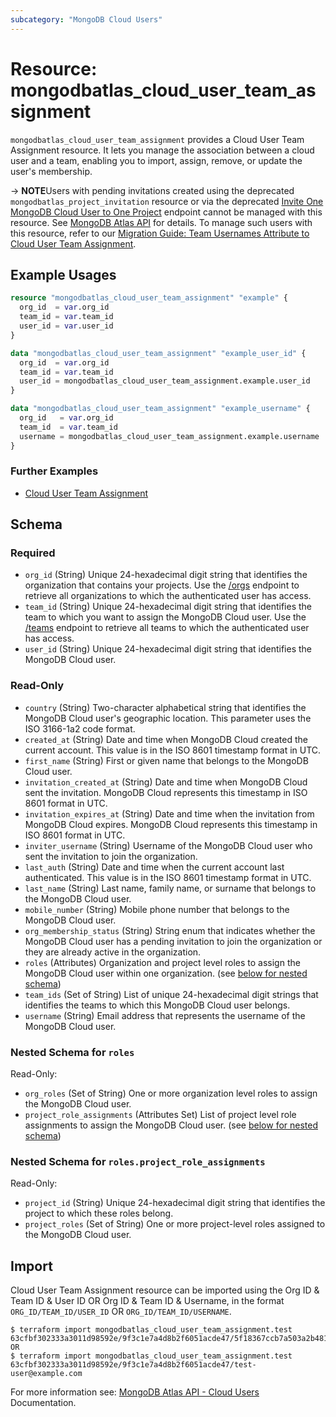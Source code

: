 ```yaml
---
subcategory: "MongoDB Cloud Users"
---
```


# Resource: mongodbatlas_cloud_user_team_assignment

`mongodbatlas_cloud_user_team_assignment` provides a Cloud User Team Assignment resource. It lets you manage the association between a cloud user and a team, enabling you to import, assign, remove, or update the user's membership.

-> **NOTE**Users with pending invitations created using the deprecated `mongodbatlas_project_invitation` resource or via the deprecated [Invite One MongoDB Cloud User to One Project](https://www.mongodb.com/docs/api/doc/atlas-admin-api-v2/operation/operation-getorganizationuser#tag/Projects/operation/createProjectInvitation)
endpoint cannot be managed with this resource. See [MongoDB Atlas API](https://www.mongodb.com/docs/api/doc/atlas-admin-api-v2/operation/operation-listteamusers) for details.
To manage such users with this resource, refer to our [Migration Guide: Team Usernames Attribute to Cloud User Team Assignment](../guides/cloud-user-team-assignment-migration-guide).

## Example Usages

```terraform
resource "mongodbatlas_cloud_user_team_assignment" "example" {
  org_id  = var.org_id
  team_id = var.team_id
  user_id = var.user_id
}

data "mongodbatlas_cloud_user_team_assignment" "example_user_id" {
  org_id  = var.org_id
  team_id = var.team_id
  user_id = mongodbatlas_cloud_user_team_assignment.example.user_id
}

data "mongodbatlas_cloud_user_team_assignment" "example_username" {
  org_id   = var.org_id
  team_id  = var.team_id
  username = mongodbatlas_cloud_user_team_assignment.example.username
}
```

### Further Examples
- [Cloud User Team Assignment](https://github.com/mongodb/terraform-provider-mongodbatlas/tree/v2.0.0/examples/mongodbatlas_cloud_user_team_assignment)

<!-- schema generated by tfplugindocs -->
## Schema

### Required

- `org_id` (String) Unique 24-hexadecimal digit string that identifies the organization that contains your projects. Use the [/orgs](https://www.mongodb.com/docs/api/doc/atlas-admin-api-v2/group/endpoint-organizations) endpoint to retrieve all organizations to which the authenticated user has access.
- `team_id` (String) Unique 24-hexadecimal digit string that identifies the team to which you want to assign the MongoDB Cloud user. Use the [/teams](https://www.mongodb.com/docs/api/doc/atlas-admin-api-v2/group/endpoint-teams) endpoint to retrieve all teams to which the authenticated user has access.
- `user_id` (String) Unique 24-hexadecimal digit string that identifies the MongoDB Cloud user.

### Read-Only

- `country` (String) Two-character alphabetical string that identifies the MongoDB Cloud user's geographic location. This parameter uses the ISO 3166-1a2 code format.
- `created_at` (String) Date and time when MongoDB Cloud created the current account. This value is in the ISO 8601 timestamp format in UTC.
- `first_name` (String) First or given name that belongs to the MongoDB Cloud user.
- `invitation_created_at` (String) Date and time when MongoDB Cloud sent the invitation. MongoDB Cloud represents this timestamp in ISO 8601 format in UTC.
- `invitation_expires_at` (String) Date and time when the invitation from MongoDB Cloud expires. MongoDB Cloud represents this timestamp in ISO 8601 format in UTC.
- `inviter_username` (String) Username of the MongoDB Cloud user who sent the invitation to join the organization.
- `last_auth` (String) Date and time when the current account last authenticated. This value is in the ISO 8601 timestamp format in UTC.
- `last_name` (String) Last name, family name, or surname that belongs to the MongoDB Cloud user.
- `mobile_number` (String) Mobile phone number that belongs to the MongoDB Cloud user.
- `org_membership_status` (String) String enum that indicates whether the MongoDB Cloud user has a pending invitation to join the organization or they are already active in the organization.
- `roles` (Attributes) Organization and project level roles to assign the MongoDB Cloud user within one organization. (see [below for nested schema](#nestedatt--roles))
- `team_ids` (Set of String) List of unique 24-hexadecimal digit strings that identifies the teams to which this MongoDB Cloud user belongs.
- `username` (String) Email address that represents the username of the MongoDB Cloud user.

<a id="nestedatt--roles"></a>
### Nested Schema for `roles`

Read-Only:

- `org_roles` (Set of String) One or more organization level roles to assign the MongoDB Cloud user.
- `project_role_assignments` (Attributes Set) List of project level role assignments to assign the MongoDB Cloud user. (see [below for nested schema](#nestedatt--roles--project_role_assignments))

<a id="nestedatt--roles--project_role_assignments"></a>
### Nested Schema for `roles.project_role_assignments`

Read-Only:

- `project_id` (String) Unique 24-hexadecimal digit string that identifies the project to which these roles belong.
- `project_roles` (Set of String) One or more project-level roles assigned to the MongoDB Cloud user.

## Import

Cloud User Team Assignment resource can be imported using the Org ID & Team ID & User ID OR Org ID & Team ID & Username, in the format `ORG_ID/TEAM_ID/USER_ID` OR `ORG_ID/TEAM_ID/USERNAME`.

```
$ terraform import mongodbatlas_cloud_user_team_assignment.test 63cfbf302333a3011d98592e/9f3c1e7a4d8b2f6051acde47/5f18367ccb7a503a2b481b7a
OR
$ terraform import mongodbatlas_cloud_user_team_assignment.test 63cfbf302333a3011d98592e/9f3c1e7a4d8b2f6051acde47/test-user@example.com
```

For more information see: [MongoDB Atlas API - Cloud Users](https://www.mongodb.com/docs/api/doc/atlas-admin-api-v2/operation/operation-addusertoteam) Documentation.
